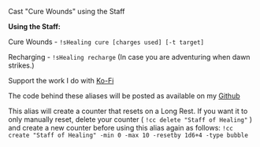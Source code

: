 Cast "Cure Wounds" using the Staff

__Using the Staff:__
 
Cure Wounds - `!sHealing cure [charges used] [-t target]`
 
Recharging - `!sHealing recharge` (In case you are adventuring when dawn strikes.)
 

Support the work I do with [Ko-Fi](https://ko-fi.com/thereverendb)
 
The code behind these aliases will be posted as available on my [Github](https://github.com/TheReverendB/avrae-aliases)
 
This alias will create a counter that resets on a Long Rest.  If you want it to only manually reset, delete your counter ( `!cc delete "Staff of Healing"` ) and create a new counter before using this alias again as follows: `!cc create "Staff of Healing" -min 0 -max 10 -resetby 1d6+4 -type bubble`
